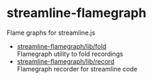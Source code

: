 # streamline-flamegraph

Flame graphs for streamline.js

* [streamline-flamegraph/lib/fold](lib/fold.md)  
  Flamegraph utility to fold recordings
* [streamline-flamegraph/lib/record](lib/record.md)  
  Flamegraph recorder for streamline code

